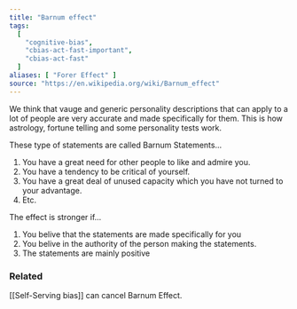 ```yaml
---
title: "Barnum effect"
tags:
  [
    "cognitive-bias",
    "cbias-act-fast-important",
    "cbias-act-fast"
  ]
aliases: [ "Forer Effect" ]
source: "https://en.wikipedia.org/wiki/Barnum_effect"
---
```


We think that vauge and generic personality descriptions that can apply to a lot of people are very accurate and made specifically for them. This is how astrology, fortune telling and some personality tests work.

These type of statements are called Barnum Statements...

1. You have a great need for other people to like and admire you.
1. You have a tendency to be critical of yourself.
1. You have a great deal of unused capacity which you have not turned to your advantage.
4. Etc.

The effect is stronger if...

1. You belive that the statements are made specifically for you
2. You belive in the authority of the person making the statements.
3. The statements are mainly positive

### Related

[[Self-Serving bias]] can cancel Barnum Effect.
